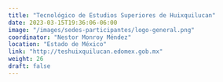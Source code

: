 ```yaml
---
title: "Tecnológico de Estudios Superiores de Huixquilucan"
date: 2023-03-15T19:36:06-06:00
image: "/images/sedes-participantes/logo-general.png"
coordinator: "Nestor Monroy Méndez" 
location: "Estado de México"
link: "http://teshuixquilucan.edomex.gob.mx"
weight: 26
draft: false
---
```


